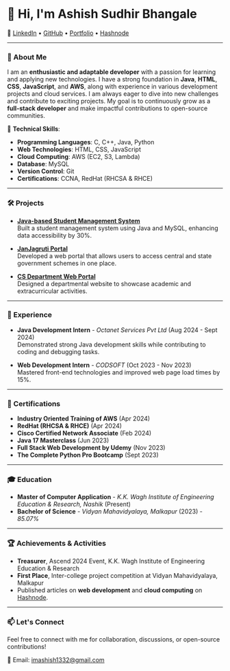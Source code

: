 # 👋 Hi, I'm Ashish Sudhir Bhangale

🔗 [LinkedIn](https://www.linkedin.com/in/ashish1332) • [GitHub](https://github.com/Ashish1332) • [Portfolio](https://ashish1332.github.io/my_portfolio/) • [Hashnode](https://ashish1332.hashnode.dev/)

---

### 🌟 About Me

I am an **enthusiastic and adaptable developer** with a passion for learning and applying new technologies. I have a strong foundation in **Java**, **HTML**, **CSS**, **JavaScript**, and **AWS**, along with experience in various development projects and cloud services. I am always eager to dive into new challenges and contribute to exciting projects. My goal is to continuously grow as a **full-stack developer** and make impactful contributions to open-source communities.

🔧 **Technical Skills**:
- **Programming Languages**: C, C++, Java, Python
- **Web Technologies**: HTML, CSS, JavaScript
- **Cloud Computing**: AWS (EC2, S3, Lambda)
- **Database**: MySQL
- **Version Control**: Git
- **Certifications**: CCNA, RedHat (RHCSA & RHCE)

---

### 🛠️ Projects

- **[Java-based Student Management System](https://github.com/Ashish1332/Java-based-student-management-system)**  
  Built a student management system using Java and MySQL, enhancing data accessibility by 30%.

- **[JanJagruti Portal](https://ashish1332.github.io/JanJagruti-Portal/)**  
  Developed a web portal that allows users to access central and state government schemes in one place.

- **[CS Department Web Portal](https://ashish1332.github.io/Computer-Department-Website/)**  
  Designed a departmental website to showcase academic and extracurricular activities.

---

### 🚀 Experience

- **Java Development Intern** - *Octanet Services Pvt Ltd* (Aug 2024 - Sept 2024)  
  Demonstrated strong Java development skills while contributing to coding and debugging tasks.

- **Web Development Intern** - *CODSOFT* (Oct 2023 - Nov 2023)  
  Mastered front-end technologies and improved web page load times by 15%.

---

### 📜 Certifications

- **Industry Oriented Training of AWS** (Apr 2024)
- **RedHat (RHCSA & RHCE)** (Apr 2024)
- **Cisco Certified Network Associate** (Feb 2024)
- **Java 17 Masterclass** (Jun 2023)
- **Full Stack Web Development by Udemy** (Nov 2023)
- **The Complete Python Pro Bootcamp** (Sept 2023)

---

### 🎓 Education

- **Master of Computer Application** - *K.K. Wagh Institute of Engineering Education & Research, Nashik* (Present)  
- **Bachelor of Science** - *Vidyan Mahavidyalaya, Malkapur* (2023) - *85.07%*

---

### 🏆 Achievements & Activities

- **Treasurer**, Ascend 2024 Event, K.K. Wagh Institute of Engineering Education & Research
- **First Place**, Inter-college project competition at Vidyan Mahavidyalaya, Malkapur
- Published articles on **web development** and **cloud computing** on [Hashnode](https://ashish1332.hashnode.dev/).

---

### 📫 Let's Connect

Feel free to connect with me for collaboration, discussions, or open-source contributions!

📧 Email: imashish1332@gmail.com
